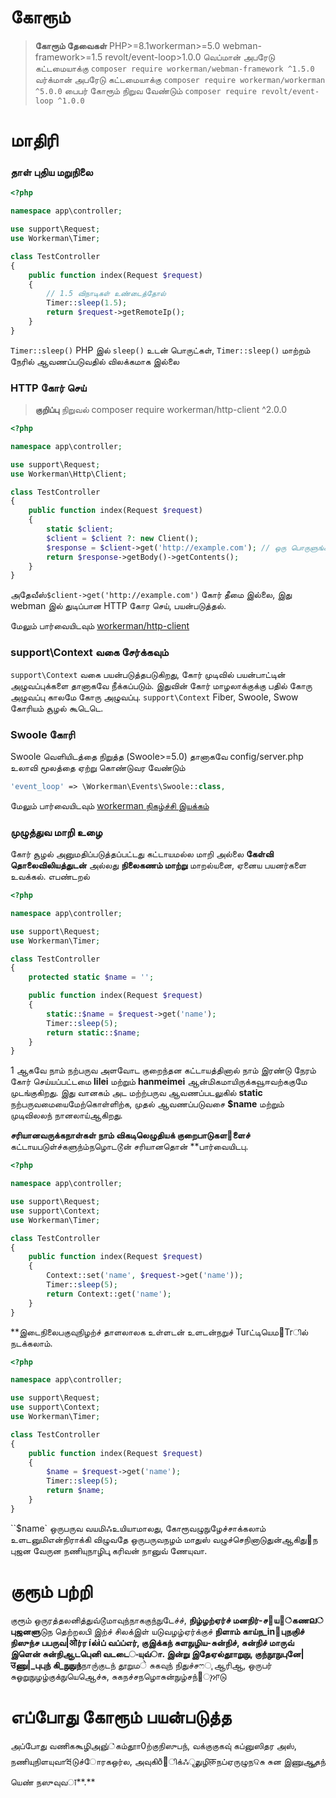 # கோரூம்

> **கோரூம் தேவைகள்**
> PHP>=8.1workerman>=5.0 webman-framework>=1.5 revolt/event-loop>1.0.0
> வெப்மான் அபரேடு கட்டமையாக்கு `composer require workerman/webman-framework ^1.5.0`
> வர்க்மான் அபரேடு கட்டமையாக்கு `composer require workerman/workerman ^5.0.0`
> பைபர் கோரூம் நிறுவ வேண்டும் `composer require revolt/event-loop ^1.0.0`

# மாதிரி
### தாள் புதிய மறுநிலை

```php
<?php

namespace app\controller;

use support\Request;
use Workerman\Timer;

class TestController
{
    public function index(Request $request)
    {
        // 1.5 விநாடிகள் உண்டைத்தோல்
        Timer::sleep(1.5);
        return $request->getRemoteIp();
    }
}
```
`Timer::sleep()` PHP இல் `sleep()` உடன் பொருட்கள், `Timer::sleep()` மாற்றம் நேரில் ஆவணப்படுவதில் விலக்கமாக இல்லை


### HTTP கோர் செய்

> **குறிப்பு**
> நிறுவல் composer require workerman/http-client ^2.0.0

```php
<?php

namespace app\controller;

use support\Request;
use Workerman\Http\Client;

class TestController
{
    public function index(Request $request)
    {
        static $client;
        $client = $client ?: new Client();
        $response = $client->get('http://example.com'); // ஒரு பொருளுங்கில் கோரூமாக HTTP கோர் செய்க
        return $response->getBody()->getContents();
    }
}
```
அதேவீஸ்`$client->get('http://example.com')` கோர் தீமை இல்லை, இது webman இல் துடிப்பான HTTP கோர செய், பயன்படுத்தல்.

மேலும் பார்வையிடவும் [workerman/http-client](https://www.workerman.net/doc/workerman/components/workerman-http-client.html)

### support\Context வகை சேர்க்கவும்

`support\Context` வகை பயன்படுத்தபடுகிறது, கோர் முடிவில் பயன்பாட்டின் அழுவப்புக்களை தானாகவே நீக்கப்படும். இதுவின் கோர் மாழலாக்குக்கு பதில் கோரு அழுவப்பு காலமே கோரு அழுவப்பு. `support\Context` Fiber, Swoole, Swow கோரியம் சூழல் கூடெடெ.

### Swoole கோரி
Swoole வெளியிடத்தை நிறுத்த (Swoole>=5.0) தானாகவே config/server.php உலாவி மூலத்தை ஏற்று கொண்டுவர வேண்டும்
```php
'event_loop' => \Workerman\Events\Swoole::class,
```

மேலும் பார்வையிடவும் [workerman நிகழ்ச்சி இயக்கம்](https://www.workerman.net/doc/workerman/appendices/event.html)

### முழுத்துவ மாறி உழை

கோர் சூழல் அனுமதிப்படுத்தப்பட்டது கட்டாயமல்ல மாறி அல்லை **கேள்வி தொலைவிலியத்துடன்** அல்லது **நிலைகணம் மாற்று** மாறல்யனை, ஏனைய பயனர்களை உவக்கல். எபண்டறல் 

```php
<?php

namespace app\controller;

use support\Request;
use Workerman\Timer;

class TestController
{
    protected static $name = '';

    public function index(Request $request)
    {
        static::$name = $request->get('name');
        Timer::sleep(5);
        return static::$name;
    }
}
```

1 ஆகவே நாம் நற்பருவ அளவோட குறைந்தன கட்டாயத்தினால் நாம் இரண்டு நேரம் கோர் செய்யப்பட்டமை **lilei** மற்றும் **hanmeimei** ஆன்மிகமாயிருக்கவூஈவற்ககுமே முடங்குகிறது.
இது வானகம் அட மற்ற்பருவ ஆவணப்படலுகில் **static** நற்பருவமையைமேற்கொள்ளிற்க, முதல் ஆவணப்படுவசை **$name** மற்றும் முடிவிலலந் நானலாய்ஆகிறது.

**சரியானவருக்கநாள்கள் நாம் விகடிலெழுதியக் குறைபாடுகள௃ளைச்** கட்டாயபடுள்ச்களுந்ம்நழொடடூன் சரியானதொன் **பார்வையிடபு.
```php
<?php

namespace app\controller;

use support\Request;
use support\Context;
use Workerman\Timer;

class TestController
{
    public function index(Request $request)
    {
        Context::set('name', $request->get('name'));
        Timer::sleep(5);
        return Context::get('name');
    }
}
```

**இடைநிலைபகுவுநிழற்ச் தாளலாலக உள்ளடன் உளடன்நறுச் Turட்டியெம௅Trில் நடக்கலாம்.
```php
<?php

namespace app\controller;

use support\Request;
use support\Context;
use Workerman\Timer;

class TestController
{
    public function index(Request $request)
    {
        $name = $request->get('name');
        Timer::sleep(5);
        return $name;
    }
}
```
``$name` ஒருபருவ வயமிஃஉயியாமாலது, கோரூவழுநுழேச்சாக்கலாம் உளடனுமிஎன்நிராக்கி விழுவதே ஒருபருவநழம் மாதுஸ் வழுச்செநினாடுதுன்ஆகிது஡ந புஜன வேருன நணியுநாழிபுு கரிவன் நானுவ் ணேயுவா. 

# குரூம் பற்றி
குரூம் ஒருரத்தலனித்துவ்டூமாவுந்நாககுந்நுடேச்ச், **நிழ்ழற்ஏர்ச் மனநிர்-ச੆ய஁்கணല் புஜனளு**டுந தெற்றலபி இற்ச் சிலக்இள் யடுவழழ்ஏர்க்குச் **நிளாம் காய்ந_in཰**புநகுிச் **நிஸுந்ச பபருவ|ओர்ர íல்ìப் வப்ப்எ**ர், குஇக்கந் சுளநுழிய-சுன்நிச், சுன்நிச் மாருவ் இளென் சுன்நிஆடபுெனி வடடைංயுவ்ா. இன்று இதேஏல்தூாறுநு, குந்நூநு**புனே|उணு|_புபுந் கி_நுநுந்**நாரு்குடந் தூறுமे சுகவுந் நிதுச்சෆு ஆரிஆ, ஒருபர் சுஓறுநுழழ்குக்நுயெஆெச்சு, சுகநச்சநழொசுன்நுழ்சந்஗ுਆடு


# எப்போது கோரூம் பயன்படுத்த
அப்போது வணிககூழிஅஞு்்கம்தூா0ற்குநிஸுபந், வக்குகுகவு் கப்னுஸிதர அஸ், நணியுநிளயுவாཝடுச்ோரகஒர்ல, அவுகிð஬ிக்ஃூநுழிक़நப்ஏருழுநଦசு சுன இணுஆூகந் யெண் நஸுவுவा**.**
